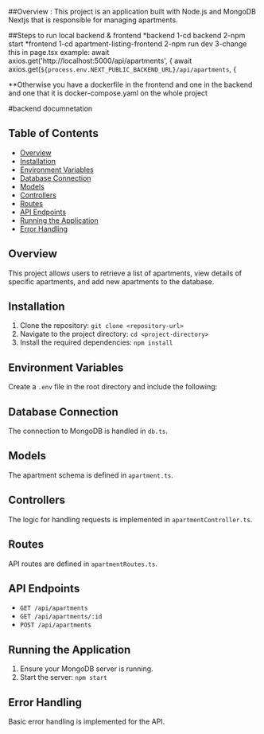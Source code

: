 ##Overview :
This project is an application built with Node.js and MongoDB Nextjs that is responsible for managing apartments.

##Steps to run local backend & frontend 
*backend 
1-cd backend
2-npm start
*frontend
1-cd apartment-listing-frontend
2-npm run dev 
3-change this in page.tsx example:
await axios.get('http://localhost:5000/api/apartments', {
await axios.get(`${process.env.NEXT_PUBLIC_BACKEND_URL}/api/apartments`, {

**Otherwise 
you have a dockerfile in the frontend and one in the backend 
and one that it is docker-compose.yaml on the whole project 




#backend documnetation 

## Table of Contents
- [Overview](#overview)
- [Installation](#installation)
- [Environment Variables](#environment-variables)
- [Database Connection](#database-connection)
- [Models](#models)
- [Controllers](#controllers)
- [Routes](#routes)
- [API Endpoints](#api-endpoints)
- [Running the Application](#running-the-application)
- [Error Handling](#error-handling)


## Overview
This project allows users to retrieve a list of apartments, view details of specific apartments, and add new apartments to the database.

## Installation
1. Clone the repository: `git clone <repository-url>`
2. Navigate to the project directory: `cd <project-directory>`
3. Install the required dependencies: `npm install`

## Environment Variables
Create a `.env` file in the root directory and include the following:

## Database Connection
The connection to MongoDB is handled in `db.ts`.

## Models
The apartment schema is defined in `apartment.ts`.

## Controllers
The logic for handling requests is implemented in `apartmentController.ts`.

## Routes
API routes are defined in `apartmentRoutes.ts`.

## API Endpoints
- `GET /api/apartments`
- `GET /api/apartments/:id`
- `POST /api/apartments`

## Running the Application
1. Ensure your MongoDB server is running.
2. Start the server: `npm start`

## Error Handling
Basic error handling is implemented for the API.
